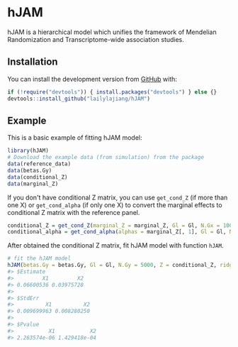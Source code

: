 
<!-- README.md is generated from README.Rmd. Please edit that file -->
hJAM
====

<!-- badges: start -->
<!-- badges: end -->
hJAM is a hierarchical model which unifies the framework of Mendelian Randomization and Transcriptome-wide association studies.

Installation
------------

You can install the development version from [GitHub](https://github.com/) with:

``` r
if (!require("devtools")) { install.packages("devtools") } else {}
devtools::install_github("lailylajiang/hJAM")
```

Example
-------

This is a basic example of fitting hJAM model:

``` r
library(hJAM)
# Download the example data (from simulation) from the package
data(reference_data)
data(betas.Gy)
data(conditional_Z)
data(marginal_Z)
```

If you don't have conditional Z matrix, you can use `get_cond_Z` (if more than one X) or `get_cond_alpha` (if only one X) to convert the marginal effects to conditional Z matrix with the reference panel.

``` r
conditional_Z = get_cond_Z(marginal_Z = marginal_Z, Gl = Gl, N.Gx = 1000, ridgeTerm = T)
conditional_alpha = get_cond_alpha(alphas = marginal_Z[, 1], Gl = Gl, N.Gx = 1000, ridgeTerm = T)
```

After obtained the conditional Z matrix, fit hJAM model with function `hJAM`.

``` r
# fit the hJAM model
hJAM(betas.Gy = betas.Gy, Gl = Gl, N.Gy = 5000, Z = conditional_Z, ridgeTerm = T)
#> $Estimate
#>         X1         X2 
#> 0.06600536 0.03975728 
#> 
#> $StdErr
#>          X1          X2 
#> 0.009699963 0.008280250 
#> 
#> $Pvalue
#>           X1           X2 
#> 2.263574e-06 1.429418e-04
```
